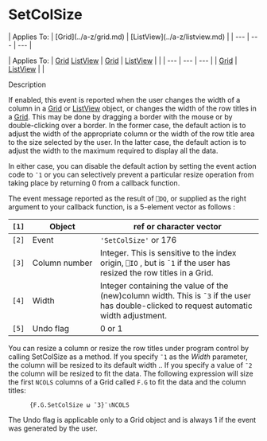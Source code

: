 




<h1 class="heading"><span class="name">SetColSize</span></h1>
| Applies To: | [Grid](../a-z/grid.md) | [ListView](../a-z/listview.md) |
| --- | --- | ---  |

| Applies To: | [Grid](../a-z/grid.md) [ListView](../a-z/listview.md) | [Grid](../a-z/grid.md) | [ListView](../a-z/listview.md) |  |
| --- | --- | ---  |
| [Grid](../a-z/grid.md) | [ListView](../a-z/listview.md) |  |


Description


If enabled, this event is reported when the user changes the width of a column in a [Grid](../a-z/grid.md) or [ListView](../a-z/listview.md) object, or changes the width of the row titles in a [Grid](../a-z/grid.md). This may be done by dragging a border with the mouse or by double-clicking over a border. In the former case, the default action is to adjust the width of the appropriate column or the width of the row title area to the size selected by the user. In the latter case, the default action is to adjust the width to the maximum required to display all the data.



In either case, you can disable the default action by setting the event action code to `¯1` or you can selectively prevent a particular resize operation from taking place by returning 0 from a callback function.



The event message reported as the result of `⎕DQ`, or supplied as the right argument to your callback function, is a 5-element vector as follows :

| `[1]` | Object | ref or character vector |
| --- | --- | ---  |
| `[2]` | Event | `'SetColSize'` or 176 |
| `[3]` | Column number | Integer. This is sensitive to the index origin, `⎕IO` , but is `¯1` if the user has resized the row titles in a Grid. |
| `[4]` | Width | Integer containing the value of the (new)column width. This is `¯3` if the user has double-clicked to request automatic width adjustment. |
| `[5]` | Undo flag | 0 or 1 |



You can resize a column or resize the row titles under program control by calling SetColSize as a method. If you specify `¯1` as the *Width* parameter, the column will be resized to its default width .. If you specify a value of `¯2` the column will be resized to fit the data. The following expression will size the first `NCOLS` columns of a Grid called `F.G` to fit the data and the column titles:
```apl
      {F.G.SetColSize ⍵ ¯3}¨⍳NCOLS
```


The Undo flag is applicable only to a Grid object and is always 1 if the event was generated by the user.


